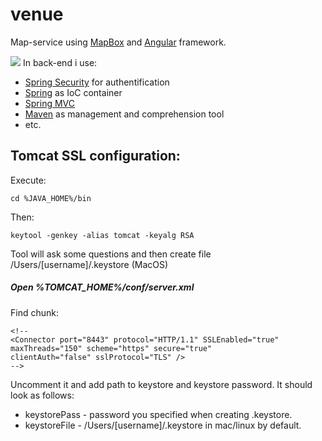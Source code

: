 # venue

Map-service using [MapBox](https://www.mapbox.com/) and [Angular](https://angularjs.org/) framework.

![](https://lh5.googleusercontent.com/_N8bjttPiEi7GLpdKeTLj-3bBol2L6VqnjJw6O6fCf_rUnrEEDryYYttuN6Pvs0U-f8cNoZdKFh9voI=w2512-h1170)
In back-end i use:

* [Spring Security](https://github.com/vladthelittleone/venue/tree/master/venue-web/src/main/webapp/WEB-INF/spring/security) for authentification
* [Spring](https://github.com/vladthelittleone/venue/tree/master/venue-web/src/main/webapp/WEB-INF/spring) as IoC container 
* [Spring MVC](https://github.com/vladthelittleone/venue/tree/master/venue-web/src/main/java/com/venue/web/controller)
* [Maven](https://github.com/vladthelittleone/venue/blob/master/venue-web/pom.xml) as management and comprehension tool
* etc.

## Tomcat SSL configuration:

Execute:

```
cd %JAVA_HOME%/bin
```

Then:

```
keytool -genkey -alias tomcat -keyalg RSA 
```
Tool will ask some questions and then create file /Users/[username]/.keystore (MacOS)

##### Open %TOMCAT_HOME%/conf/server.xml

Find chunk:

```
<!--
<Connector port="8443" protocol="HTTP/1.1" SSLEnabled="true"
maxThreads="150" scheme="https" secure="true"
clientAuth="false" sslProtocol="TLS" />
-->
```

Uncomment it and add path to keystore and keystore password. It should look as follows:

<Connector port="8443" protocol="HTTP/1.1" SSLEnabled="true"
               maxThreads="150" scheme="https" secure="true"
               clientAuth="false" sslProtocol="TLS"
               keystoreFile="keystoreFile" 
               keystorePass="keystorePass"/>
               
* keystorePass - password you specified when creating .keystore.
* keystoreFile - /Users/[username]/.keystore in mac/linux by default.
